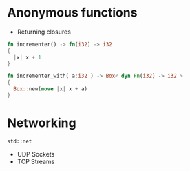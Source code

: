 # Anonymous functions
- Returning closures

```rust
fn incrementer() -> fn(i32) -> i32
{
  |x| x + 1
}

fn incrementer_with( a:i32 ) -> Box< dyn Fn(i32) -> i32 >
{
  Box::new(move |x| x + a)
}
```

# Networking
`std::net`
- UDP Sockets
- TCP Streams
